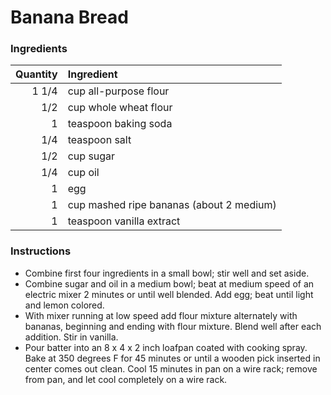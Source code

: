 # Banana Bread
### Ingredients
|Quantity|Ingredient|
----------:|:-------
|1 1/4|cup all-purpose flour|
|1/2|cup whole wheat flour|
|1|teaspoon baking soda|
|1/4|teaspoon salt|
|1/2|cup sugar|
|1/4|cup oil|
|1|egg|
|1|cup mashed ripe bananas (about 2 medium)|
|1|teaspoon vanilla extract|

### Instructions

* Combine first four ingredients in a small bowl; stir well and set aside.
* Combine sugar and oil in a medium bowl; beat at medium speed of an electric mixer 2 minutes or until well blended. Add egg; beat until light and lemon colored.
* With mixer running at low speed add flour mixture alternately with bananas, beginning and ending with flour mixture. Blend well after each addition. Stir in vanilla.
* Pour batter into an 8 x 4 x 2 inch loafpan coated with cooking spray. Bake at 350 degrees F for 45 minutes or until a wooden pick inserted in center comes out clean. Cool 15 minutes in pan on a wire rack; remove from pan, and let cool completely on a wire rack.

